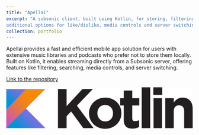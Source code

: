 ```yaml
---
title: "Apellai"
excerpt: "A subsonic client, built using Kotlin, for storing, filtering, searching music libraries and podcasts in servers, with
additional options for like/dislike, media controls and server switching.<br> <img src='/images/rsz_kotlin.png>"
collection: portfolio
---
```



Apellai provides a fast and efficient mobile app solution for users with extensive music libraries and podcasts who prefer not to store them locally. Built on Kotlin, it enables streaming directly from a Subsonic server, offering features like filtering, searching, media controls, and server switching.

[Link to the repository](https://github.com/magentagang/apellai-kotlin)

![Kotlin](/images/rsz_kotlin.png)